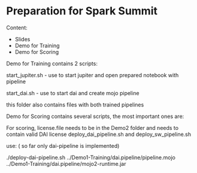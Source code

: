 # Preparation for Spark Summit
 Content:
  - Slides
  - Demo for Training
  - Demo for Scoring


Demo for Training contains 2 scripts:

 start_jupiter.sh - use to start jupiter and open prepared notebook with pipeline

 start_dai.sh - use to start dai and create mojo pipeline

 this folder also contains files with both trained pipelines


Demo for Scoring contains several scripts, the most important ones are:

For scoring, license.file needs to be in the Demo2 folder and needs to contain valid DAI license
deploy_dai_pipeline.sh and deploy_sw_pipeline.sh

use: ( so far only dai-pipeline is implemented)

./deploy-dai-pipeline.sh ../Demo1-Training/dai.pipeline/pipeline.mojo ../Demo1-Training/dai.pipeline/mojo2-runtime.jar
